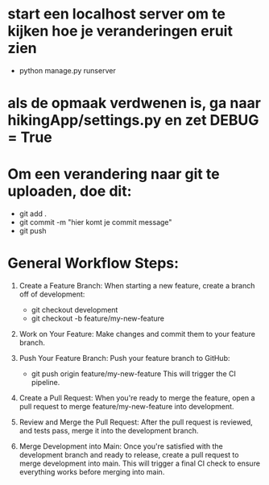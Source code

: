 # start een localhost server om te kijken hoe je veranderingen eruit zien
- python manage.py runserver

# als de opmaak verdwenen is, ga naar hikingApp/settings.py en zet DEBUG = True

# Om een verandering naar git te uploaden, doe dit:

- git add .
- git commit -m "hier komt je commit message"
- git push

# General Workflow Steps:

1. Create a Feature Branch: When starting a new feature, create a branch off of development:
    - git checkout development
    - git checkout -b feature/my-new-feature

2. Work on Your Feature: Make changes and commit them to your feature branch.

3. Push Your Feature Branch: Push your feature branch to GitHub:
    - git push origin feature/my-new-feature
This will trigger the CI pipeline.

4. Create a Pull Request: When you're ready to merge the feature, open a pull request to merge feature/my-new-feature into development.

5. Review and Merge the Pull Request: After the pull request is reviewed, and tests pass, merge it into the development branch.

6. Merge Development into Main: Once you're satisfied with the development branch and ready to release, create a pull request to merge development into main. This will trigger a final CI check to ensure everything works before merging into main.